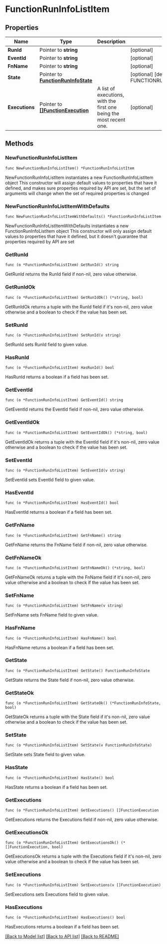 # FunctionRunInfoListItem

## Properties

Name | Type | Description | Notes
------------ | ------------- | ------------- | -------------
**RunId** | Pointer to **string** |  | [optional] 
**EventId** | Pointer to **string** |  | [optional] 
**FnName** | Pointer to **string** |  | [optional] 
**State** | Pointer to [**FunctionRunInfoState**](FunctionRunInfoState.md) |  | [optional] [default to FUNCTIONRUNINFOSTATE_UNKNOWN]
**Executions** | Pointer to [**[]FunctionExecution**](FunctionExecution.md) | A list of executions, with the first one being the most recent one. | [optional] 

## Methods

### NewFunctionRunInfoListItem

`func NewFunctionRunInfoListItem() *FunctionRunInfoListItem`

NewFunctionRunInfoListItem instantiates a new FunctionRunInfoListItem object
This constructor will assign default values to properties that have it defined,
and makes sure properties required by API are set, but the set of arguments
will change when the set of required properties is changed

### NewFunctionRunInfoListItemWithDefaults

`func NewFunctionRunInfoListItemWithDefaults() *FunctionRunInfoListItem`

NewFunctionRunInfoListItemWithDefaults instantiates a new FunctionRunInfoListItem object
This constructor will only assign default values to properties that have it defined,
but it doesn't guarantee that properties required by API are set

### GetRunId

`func (o *FunctionRunInfoListItem) GetRunId() string`

GetRunId returns the RunId field if non-nil, zero value otherwise.

### GetRunIdOk

`func (o *FunctionRunInfoListItem) GetRunIdOk() (*string, bool)`

GetRunIdOk returns a tuple with the RunId field if it's non-nil, zero value otherwise
and a boolean to check if the value has been set.

### SetRunId

`func (o *FunctionRunInfoListItem) SetRunId(v string)`

SetRunId sets RunId field to given value.

### HasRunId

`func (o *FunctionRunInfoListItem) HasRunId() bool`

HasRunId returns a boolean if a field has been set.

### GetEventId

`func (o *FunctionRunInfoListItem) GetEventId() string`

GetEventId returns the EventId field if non-nil, zero value otherwise.

### GetEventIdOk

`func (o *FunctionRunInfoListItem) GetEventIdOk() (*string, bool)`

GetEventIdOk returns a tuple with the EventId field if it's non-nil, zero value otherwise
and a boolean to check if the value has been set.

### SetEventId

`func (o *FunctionRunInfoListItem) SetEventId(v string)`

SetEventId sets EventId field to given value.

### HasEventId

`func (o *FunctionRunInfoListItem) HasEventId() bool`

HasEventId returns a boolean if a field has been set.

### GetFnName

`func (o *FunctionRunInfoListItem) GetFnName() string`

GetFnName returns the FnName field if non-nil, zero value otherwise.

### GetFnNameOk

`func (o *FunctionRunInfoListItem) GetFnNameOk() (*string, bool)`

GetFnNameOk returns a tuple with the FnName field if it's non-nil, zero value otherwise
and a boolean to check if the value has been set.

### SetFnName

`func (o *FunctionRunInfoListItem) SetFnName(v string)`

SetFnName sets FnName field to given value.

### HasFnName

`func (o *FunctionRunInfoListItem) HasFnName() bool`

HasFnName returns a boolean if a field has been set.

### GetState

`func (o *FunctionRunInfoListItem) GetState() FunctionRunInfoState`

GetState returns the State field if non-nil, zero value otherwise.

### GetStateOk

`func (o *FunctionRunInfoListItem) GetStateOk() (*FunctionRunInfoState, bool)`

GetStateOk returns a tuple with the State field if it's non-nil, zero value otherwise
and a boolean to check if the value has been set.

### SetState

`func (o *FunctionRunInfoListItem) SetState(v FunctionRunInfoState)`

SetState sets State field to given value.

### HasState

`func (o *FunctionRunInfoListItem) HasState() bool`

HasState returns a boolean if a field has been set.

### GetExecutions

`func (o *FunctionRunInfoListItem) GetExecutions() []FunctionExecution`

GetExecutions returns the Executions field if non-nil, zero value otherwise.

### GetExecutionsOk

`func (o *FunctionRunInfoListItem) GetExecutionsOk() (*[]FunctionExecution, bool)`

GetExecutionsOk returns a tuple with the Executions field if it's non-nil, zero value otherwise
and a boolean to check if the value has been set.

### SetExecutions

`func (o *FunctionRunInfoListItem) SetExecutions(v []FunctionExecution)`

SetExecutions sets Executions field to given value.

### HasExecutions

`func (o *FunctionRunInfoListItem) HasExecutions() bool`

HasExecutions returns a boolean if a field has been set.


[[Back to Model list]](../README.md#documentation-for-models) [[Back to API list]](../README.md#documentation-for-api-endpoints) [[Back to README]](../README.md)


